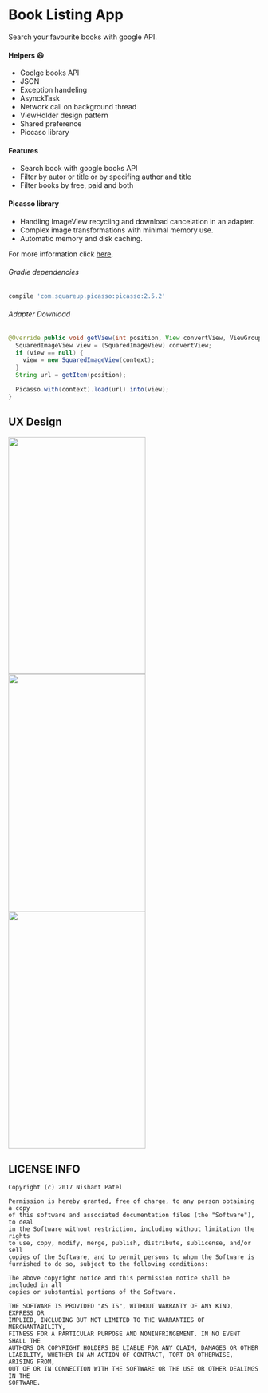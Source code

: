 # Book Listing App 

Search your favourite books with google API.

#### Helpers :smiley:

- Goolge books API
- JSON
- Exception handeling
- AsynckTask
- Network call on background thread
- ViewHolder design pattern
- Shared preference
- Piccaso library

#### Features

- Search book with google books API
- Filter by autor or title or by specifing author and title
- Filter books by free, paid and both

#### Picasso library

- Handling ImageView recycling and download cancelation in an adapter.
- Complex image transformations with minimal memory use.
- Automatic memory and disk caching.

For more information click [here](http://square.github.io/picasso/).

###### Gradle dependencies
```gradle
compile 'com.squareup.picasso:picasso:2.5.2'
```
###### Adapter Download

```java
@Override public void getView(int position, View convertView, ViewGroup parent) {
  SquaredImageView view = (SquaredImageView) convertView;
  if (view == null) {
    view = new SquaredImageView(context);
  }
  String url = getItem(position);

  Picasso.with(context).load(url).into(view);
}
```

## UX Design

<img src="https://user-images.githubusercontent.com/32653955/34323519-20eb5a3e-e81b-11e7-82e2-9e160489aa11.png" width="275" height="475"> <img src="https://user-images.githubusercontent.com/32653955/34323527-69139bc8-e81b-11e7-89eb-507815b78b91.png" width="275" height="475"> <img src="https://user-images.githubusercontent.com/32653955/34323520-20f8b026-e81b-11e7-95d8-24d67e584ce2.png" width="275" height="475">

## LICENSE INFO

```
Copyright (c) 2017 Nishant Patel

Permission is hereby granted, free of charge, to any person obtaining a copy
of this software and associated documentation files (the "Software"), to deal
in the Software without restriction, including without limitation the rights
to use, copy, modify, merge, publish, distribute, sublicense, and/or sell
copies of the Software, and to permit persons to whom the Software is
furnished to do so, subject to the following conditions:

The above copyright notice and this permission notice shall be included in all
copies or substantial portions of the Software.

THE SOFTWARE IS PROVIDED "AS IS", WITHOUT WARRANTY OF ANY KIND, EXPRESS OR
IMPLIED, INCLUDING BUT NOT LIMITED TO THE WARRANTIES OF MERCHANTABILITY,
FITNESS FOR A PARTICULAR PURPOSE AND NONINFRINGEMENT. IN NO EVENT SHALL THE
AUTHORS OR COPYRIGHT HOLDERS BE LIABLE FOR ANY CLAIM, DAMAGES OR OTHER
LIABILITY, WHETHER IN AN ACTION OF CONTRACT, TORT OR OTHERWISE, ARISING FROM,
OUT OF OR IN CONNECTION WITH THE SOFTWARE OR THE USE OR OTHER DEALINGS IN THE
SOFTWARE.
```
